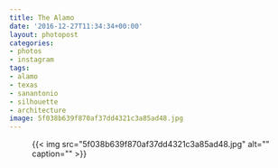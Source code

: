 ```yaml
---
title: The Alamo
date: '2016-12-27T11:34:34+00:00'
layout: photopost
categories:
- photos
- instagram
tags:
- alamo
- texas
- sanantonio
- silhouette
- architecture
image: 5f038b639f870af37dd4321c3a85ad48.jpg
---
```


<figure class="photo photo--square">
  {{< img src="5f038b639f870af37dd4321c3a85ad48.jpg" alt="" caption="" >}}

</figure>




